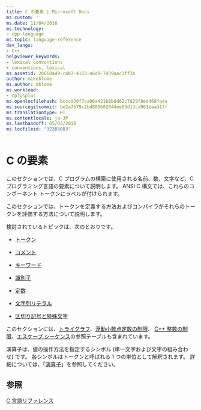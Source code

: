 ```yaml
---
title: C の要素 | Microsoft Docs
ms.custom: ''
ms.date: 11/04/2016
ms.technology:
- cpp-language
ms.topic: language-reference
dev_langs:
- C++
helpviewer_keywords:
- lexical conventions
- conventions, lexical
ms.assetid: 20668a49-cab7-4153-a6d9-7439aac3ff3b
author: mikeblome
ms.author: mblome
ms.workload:
- cplusplus
ms.openlocfilehash: bccc930f7ca06a421b8b0d62c7d29f8ed468fa4a
ms.sourcegitcommit: be2a7679c2bd80968204dee03d13ca961eaa31ff
ms.translationtype: HT
ms.contentlocale: ja-JP
ms.lasthandoff: 05/03/2018
ms.locfileid: "32383083"
---
```

# <a name="elements-of-c"></a>C の要素
このセクションでは、C プログラムの構築に使用される名前、数、文字など、C プログラミング言語の要素について説明します。 ANSI C 構文では、これらのコンポーネント トークンにラベルが付けられます。  
  
 このセクションでは、トークンを定義する方法およびコンパイラがそれらのトークンを評価する方法について説明します。  
  
 検討されているトピックは、次のとおりです。  
  
-   [トークン](../c-language/c-tokens.md)  
  
-   [コメント](../c-language/c-comments.md)  
  
-   [キーワード](../c-language/c-keywords.md)  
  
-   [識別子](../c-language/c-identifiers.md)  
  
-   [定数](../c-language/c-constants.md)  
  
-   [文字列リテラル](../c-language/c-string-literals.md)  
  
-   [区切り記号と特殊文字](../c-language/punctuation-and-special-characters.md)  
  
 このセクションには、[トライグラフ](../c-language/trigraphs.md)、[浮動小数点定数の制限](../c-language/limits-on-floating-point-constants.md)、 [C++ 整数の制限](../c-language/cpp-integer-limits.md)、[エスケープ シーケンス](../c-language/escape-sequences.md)の参照テーブルも含まれています。  
  
 演算子は、値の操作方法を指定するシンボル (単一文字および文字の組み合わせ) です。 各シンボルはトークンと呼ばれる 1 つの単位として解釈されます。 詳細については、「[演算子](../c-language/c-operators.md)」を参照してください。  
  
## <a name="see-also"></a>参照  
 [C 言語リファレンス](../c-language/c-language-reference.md)
